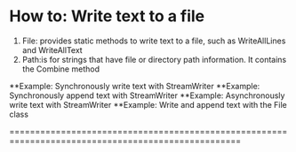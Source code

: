 # How to: Write text to a file
1. File: provides static methods to write text to a file, such as WriteAllLines and WriteAllText
2. Path:is for strings that have file or directory path information. It contains the Combine method 

**Example: Synchronously write text with StreamWriter
**Example: Synchronously append text with StreamWriter
**Example: Asynchronously write text with StreamWriter
**Example: Write and append text with the File class

===================================================================================================
